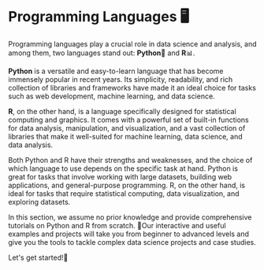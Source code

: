 # Programming Languages :desktop_computer:

Programming languages play a crucial role in data science and analysis, and among them, two languages stand out: **Python**:snake: and **R**:bar_chart:.

**Python** is a versatile and easy-to-learn language that has become immensely popular in recent years. Its simplicity, readability, and rich collection of libraries and frameworks have made it an ideal choice for tasks such as web development, machine learning, and data science.

**R**, on the other hand, is a language specifically designed for statistical computing and graphics. It comes with a powerful set of built-in functions for data analysis, manipulation, and visualization, and a vast collection of libraries that make it well-suited for machine learning, data science, and data analysis.

Both Python and R have their strengths and weaknesses, and the choice of which language to use depends on the specific task at hand. Python is great for tasks that involve working with large datasets, building web applications, and general-purpose programming. R, on the other hand, is ideal for tasks that require statistical computing, data visualization, and exploring datasets.

In this section, we assume no prior knowledge and provide comprehensive tutorials on Python and R from scratch. :rocket:Our interactive and useful examples and projects will take you from beginner to advanced levels and give you the tools to tackle complex data science projects and case studies.

Let's get started!:muscle:
